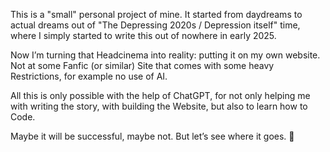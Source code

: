 This is a "small" personal project of mine. It started from daydreams to actual dreams out of "The Depressing 2020s / Depression itself" time, where I simply started to write this out of nowhere in early 2025.

Now I’m turning that Headcinema into reality: putting it on my own website. Not at some Fanfic (or similar) Site that comes with some heavy Restrictions, for example no use of AI. 

All this is only possible with the help of ChatGPT, for not only helping me with writing the story, with building the Website, but also to learn how to Code.

Maybe it will be successful, maybe not. But let’s see where it goes. 🙂

